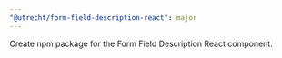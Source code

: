 ```yaml
---
"@utrecht/form-field-description-react": major
---
```


Create npm package for the Form Field Description React component.
